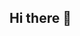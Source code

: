 ## Hi there 👋

<!--
**buildwithtaku/buildwithtaku** is a ✨ _special_ ✨ repository because its `README.md` (this file) appears on your GitHub profile.

Here are some ideas to get you started:

# 💫 About Me:
🔭 I’m currently working on<br>👯 I’m looking to collaborate on<br>🤝 I’m looking for help with<br>🌱 I’m currently learning<br>💬 Ask me about<br>⚡ Fun fact


## 🌐 Socials:
[![email](https://img.shields.io/badge/Email-D14836?logo=gmail&logoColor=white)](mailto:takudzwanyamangara0@gmail.com) 

# 💻 Tech Stack:
![Windows Terminal](https://img.shields.io/badge/Windows%20Terminal-%234D4D4D.svg?style=plastic&logo=windows-terminal&logoColor=white) ![PowerShell](https://img.shields.io/badge/PowerShell-%235391FE.svg?style=plastic&logo=powershell&logoColor=white) ![Python](https://img.shields.io/badge/python-3670A0?style=plastic&logo=python&logoColor=ffdd54) ![MySQL](https://img.shields.io/badge/mysql-4479A1.svg?style=plastic&logo=mysql&logoColor=white)
# 📊 GitHub Stats:
![](https://github-readme-stats.vercel.app/api?username=buildwithtaku&theme=dark&hide_border=false&include_all_commits=false&count_private=false)<br/>
![](https://nirzak-streak-stats.vercel.app/?user=buildwithtaku&theme=dark&hide_border=false)<br/>
![](https://github-readme-stats.vercel.app/api/top-langs/?username=buildwithtaku&theme=dark&hide_border=false&include_all_commits=false&count_private=false&layout=compact)

### ✍️ Random Dev Quote
![](https://quotes-github-readme.vercel.app/api?type=horizontal&theme=radical)

---
[![](https://visitcount.itsvg.in/api?id=buildwithtaku&icon=0&color=0)](https://visitcount.itsvg.in)

<!-- Proudly created with GPRM ( https://gprm.itsvg.in ) -->
